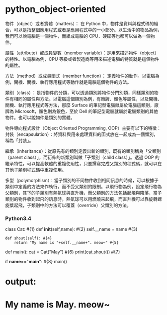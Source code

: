# python_object-oriented

物件（object）或者實體（matters）：
在 Python 中，物件是資料與程式碼的組合，可以是指整個應用程式或者是應用程式中的一小部分。以生活中的物品為例，我們可以說電腦是一個物件，而組成電腦的 CPU、硬碟等也都可以做為一個物件。

屬性（attribute）或成員變數（member variable）：是用來描述物件（object）的特性。以電腦為例，CPU 等級或者製造商等用來描述電腦的特質就是這個物件的屬性。

方法（method）或成員函式（member function）：
定義物件的動作。以電腦為例，開機、關機、執行應用程式等動作就是電腦這個物件的方法。

類別（class）：
是指物件的分類，可以透過類別將物件分門別類，同樣類別的物件有相同的屬性與方法。以電腦這個類別為例，有廠牌、顏色等屬性，以及開機、關機、執行應用程式等方法，那麼 Surface 的筆記型電腦隸屬於電腦這類別，廠牌為 Microsoft，顏色則為銀色，至於 Dell 的筆記型電腦就屬於電腦類別的其他物件。也可以說物件是類別的實體。

物件導向程式設計（Object Oriented Programming, OOP）主要有以下的特徵：
封裝（encapsulation）：將資料與用來處理資料的函式放在一起成為一個類別，稱為「封裝」。

繼承（inheritance）：從原先有的類別定義出新的類別，既有的類別稱為「父類別（parent class）」，而衍伸的新類別叫做「子類別（child class）」。透過 OOP 的繼承特性，可以提高軟體的重複使用性，只要撰寫完成父類別的程式碼，就可以在其他子類別程式碼中重複使用。

多型（polymorphism）：當子類別的不同物件收到相同訊息的時候，可以根據子類別中定義的方法來作執行，而不受父類別的限制。以飛行物為例，設定飛行物為父類別，其下的子類別有熱氣球與直升機，而父類別的方法包括起飛與降落，當子類別的物件收到起飛的訊息時，熱氣球可以用燃燒來起飛，而直升機可以靠旋轉螺旋槳起飛，子類別中的方法可以覆蓋（override）父類別的方法。



### Python3.4

class Cat: #{1}
    def __init__(self,name): #{2}
        self.__name = name #{3}

    def shout(self): #{4}
        return "My name is "+self.__name+". meow~" #{5}

def main():
    cat = Cat("May") #{6}
    print(cat.shout()) #{7}

if __name__=="__main__": #{8}
    main()
    
# output:
# My name is May. meow~
